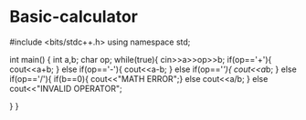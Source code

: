 # Basic-calculator
#include <bits/stdc++.h>
using namespace std;

int main() {
    int a,b;
    char op;
    while(true){
    cin>>a>>op>>b;
    if(op=='+'){
        cout<<a+b;
    }
    else if(op=='-'){
        cout<<a-b;
    }
    else if(op=='*'){
        cout<<a*b;
    }
    else if(op=='/'){
        if(b==0){ cout<<"MATH ERROR";}
        else cout<<a/b;
    }
    else cout<<"INVALID OPERATOR";

}
}
